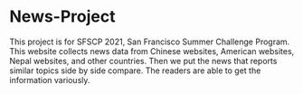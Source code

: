 # News-Project
This project is for SFSCP 2021, San Francisco Summer Challenge Program. This website collects news data from Chinese websites, American websites, Nepal websites, and other countries. Then we put the news that reports similar topics side by side compare. The readers are able to get the information variously.
